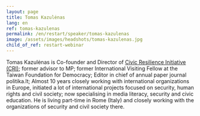 ```yaml
---
layout: page
title: Tomas Kazulėnas
lang: en
ref: tomas-kazulenas
permalink: /en/restart/speaker/tomas-kazulenas
image: /assets/images/headshots/tomas-kazulenas.jpg
child_of_ref: restart-webinar
---
```


Tomas Kazulėnas is Co-founder and Director of [Civic Resilience Initiative (CRI)](https://cri.lt/); former advisor to MP; former International Visiting Fellow at the Taiwan Foundation for Democracy; Editor in chief of annual paper journal politika.lt; Almost 10 years closely working with international organizations in Europe, initiated a lot of international projects focused on security, human rights and civil society; now specialising in media literacy, security and civic education. He is living part-time in Rome (Italy) and closely working with the organizations of security and civil society there.
